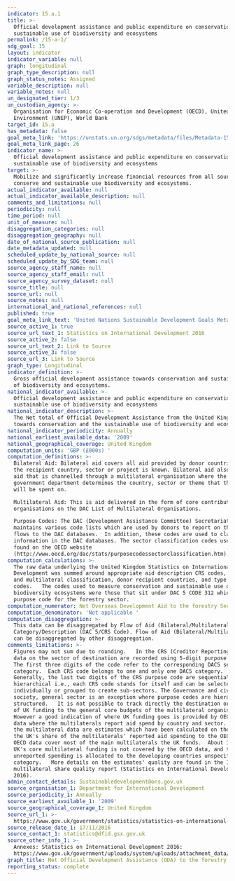 ```yaml
---
indicator: 15.a.1
title: >-
  Official development assistance and public expenditure on conservation and
  sustainable use of biodiversity and ecosystems
permalink: /15-a-1/
sdg_goal: 15
layout: indicator
indicator_variable: null
graph: longitudinal
graph_type_description: null
graph_status_notes: Assigned
variable_description: null
variable_notes: null
un_designated_tier: 1/3
un_custodian_agency: >-
  Organisation for Economic Co-operation and Development (OECD), United Nations
  Environment (UNEP), World Bank
target_id: 15.a
has_metadata: false
goal_meta_link: 'https://unstats.un.org/sdgs/metadata/files/Metadata-15-0A-01.pdf'
goal_meta_link_page: 26
indicator_name: >-
  Official development assistance and public expenditure on conservation and
  sustainable use of biodiversity and ecosystems
target: >-
  Mobilize and significantly increase financial resources from all sources to
  conserve and sustainable use biodiversity and ecosystems.
actual_indicator_available: null
actual_indicator_available_description: null
comments_and_limitations: null
periodicity: null
time_period: null
unit_of_measure: null
disaggregation_categories: null
disaggregation_geography: null
date_of_national_source_publication: null
date_metadata_updated: null
scheduled_update_by_national_source: null
scheduled_update_by_SDG_team: null
source_agency_staff_name: null
source_agency_staff_email: null
source_agency_survey_dataset: null
source_title: null
source_url: null
source_notes: null
international_and_national_references: null
published: true
goal_meta_link_text: 'United Nations Sustainable Development Goals Metadata: 15.a.1'
source_active_1: true
source_url_text_1: Statistics on International Development 2016
source_active_2: false
source_url_text_2: Link to Source
source_active_3: false
source_url_3: Link to Source
graph_type: Longitudinal
indicator_definition: >-
  Gross official development assistance towards conservation and sustainable use
  of biodiversity and ecosystems.
national_indicator_available: >-
  Official development assistance and public expenditure on conservation and
  sustainable use of biodiversity and ecosystems
national_indicator_description: >-
  The Net total of Official Development Assistance from the United Kingdom
  towards conservation and the sustainable use of biodiversity and ecosystems. 
national_indicator_periodicity: Annually
national_earliest_available_data: '2009'
national_geographical_coverage: United Kingdom
computation_units: 'GBP (£000s) '
computation_definitions: >-
  Bilateral Aid: Bilateral aid covers all aid provided by donor countries when
  the recipient country, sector or project is known. Bilateral aid also includes
  aid that is channelled through a multilateral organisation where the
  government department determines the country, sector or theme that the funds
  will be spent on.

  Multilateral Aid: This is aid delivered in the form of core contributions to
  organisations on the DAC List of Multilateral Organisations.

  Purpose Codes: The DAC (Development Assistance Committee) Secretariat
  maintains various code lists which are used by donors to report on their aid
  flows to the DAC databases.  In addition, these codes are used to classify
  information in the DAC databases. The sector classification codes used can be
  found on the OECD website
  (http://www.oecd.org/dac/stats/purposecodessectorclassification.htm).
computation_calculations: >-
  The raw data underlying the United Kingdom Statistics on International
  Development was summed around appropriate aid description CRS codes, bilateral
  and multilateral classification, donor recipient countries, and type of aid
  codes.   The codes used to measure conservation and sustainable use of
  biodiversity ecosystems were those that sit under DAC 5 CODE 312 which is the
  purpose code for the forestry sector.
computation_numerator: Net Overseas Development Aid to the forestry Sector (£ 000’s)
computation_denominator: 'Not applicable '
computation_disaggregation: >-
  This data can be disaggregated by Flow of Aid (Bilateral/Multilateral) and Aid
  Category/Description (DAC 5/CRS Code). Flow of Aid (Bilateral/Multilateral)
  can be disaggregated by other disaggregation.
comments_limitations: >-
  Figures may not sum due to rounding.   In the CRS (Creditor Reporting System),
  data on the sector of destination are recorded using 5-digit purpose codes. 
  The first three digits of the code refer to the corresponding DAC5 sector or
  category.  Each CRS code belongs to one and only one DAC5 category. 
  Generally, the last two digits of the CRS purpose code are sequential and not
  hierarchical i.e., each CRS code stands for itself and can be selected
  individually or grouped to create sub-sectors. The Governance and civil
  society, general sector is an exception where purpose codes are hierarchically
  structured.   It is not possible to track directly the destination or purpose
  of UK funding to the general core budgets of the multilateral organisations.
  However a good indication of where UK funding goes is provided by OECD DAC
  data where the multilaterals report aid spend by country and sector. Therefore
  the multilateral data are estimates which have been calculated on the basis of
  the UK's share of the multilaterals' reported aid spending to the OECD.  The
  OECD data cover most of the main multilaterals the UK funds.  About 15% of the
  UK's core multilateral funding is not covered by the OECD data, and this
  unreported spending is allocated to the developing countries unspecified
  category.   More details on the estimates' quality are found in the Imputed
  multilateral share quality report (Statistics on International Development
  2016).
admin_contact_details: Sustainabledevelopment@ons.gov.uk
source_organisation_1: Department for International Development
source_periodicity_1: Annually
source_earliest_available_1: '2009'
source_geographical_coverage_1: United Kingdom
source_url_1: >-
  https://www.gov.uk/government/statistics/statistics-on-international-development-2016
source_release_date_1: 17/11/2016
source_contact_1: statistics@dfid.gsx.gov.uk
source_other_info_1: >-
  Annexes: Statistics on International Development 2016:
  https://www.gov.uk/government/uploads/system/uploads/attachment_data/file/570157/annexes.pdf
graph_title: Net Official Development Assistance (ODA) to the forestry Sector £ 000’s
reporting_status: complete
---
```

